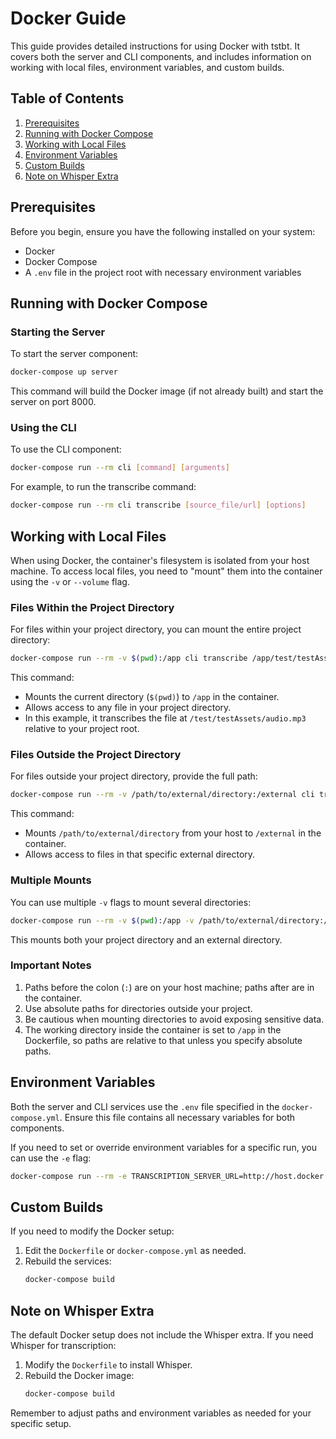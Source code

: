 # Docker Guide

This guide provides detailed instructions for using Docker with tstbt. It covers both the server and CLI components, and includes information on working with local files, environment variables, and custom builds.

## Table of Contents

1. [Prerequisites](#prerequisites)
2. [Running with Docker Compose](#running-with-docker-compose)
3. [Working with Local Files](#working-with-local-files)
4. [Environment Variables](#environment-variables)
5. [Custom Builds](#custom-builds)
6. [Note on Whisper Extra](#note-on-whisper-extra)

## Prerequisites

Before you begin, ensure you have the following installed on your system:

- Docker
- Docker Compose
- A `.env` file in the project root with necessary environment variables

## Running with Docker Compose

### Starting the Server

To start the server component:

```sh
docker-compose up server
```

This command will build the Docker image (if not already built) and start the server on port 8000.

### Using the CLI

To use the CLI component:

```sh
docker-compose run --rm cli [command] [arguments]
```

For example, to run the transcribe command:

```sh
docker-compose run --rm cli transcribe [source_file/url] [options]
```

## Working with Local Files

When using Docker, the container's filesystem is isolated from your host machine. To access local files, you need to "mount" them into the container using the `-v` or `--volume` flag.

### Files Within the Project Directory

For files within your project directory, you can mount the entire project directory:

```sh
docker-compose run --rm -v $(pwd):/app cli transcribe /app/test/testAssets/audio.mp3 [options]
```

This command:

- Mounts the current directory (`$(pwd)`) to `/app` in the container.
- Allows access to any file in your project directory.
- In this example, it transcribes the file at `/test/testAssets/audio.mp3` relative to your project root.

### Files Outside the Project Directory

For files outside your project directory, provide the full path:

```sh
docker-compose run --rm -v /path/to/external/directory:/external cli transcribe /external/audio.mp3 [options]
```

This command:

- Mounts `/path/to/external/directory` from your host to `/external` in the container.
- Allows access to files in that specific external directory.

### Multiple Mounts

You can use multiple `-v` flags to mount several directories:

```sh
docker-compose run --rm -v $(pwd):/app -v /path/to/external/directory:/external cli transcribe /external/audio.mp3 [options]
```

This mounts both your project directory and an external directory.

### Important Notes

1. Paths before the colon (`:`) are on your host machine; paths after are in the container.
2. Use absolute paths for directories outside your project.
3. Be cautious when mounting directories to avoid exposing sensitive data.
4. The working directory inside the container is set to `/app` in the Dockerfile, so paths are relative to that unless you specify absolute paths.

## Environment Variables

Both the server and CLI services use the `.env` file specified in the `docker-compose.yml`. Ensure this file contains all necessary variables for both components.

If you need to set or override environment variables for a specific run, you can use the `-e` flag:

```sh
docker-compose run --rm -e TRANSCRIPTION_SERVER_URL=http://host.docker.internal:8000 cli [command] [arguments]
```

## Custom Builds

If you need to modify the Docker setup:

1. Edit the `Dockerfile` or `docker-compose.yml` as needed.
2. Rebuild the services:
   ```sh
   docker-compose build
   ```

## Note on Whisper Extra

The default Docker setup does not include the Whisper extra. If you need Whisper for transcription:

1. Modify the `Dockerfile` to install Whisper.
2. Rebuild the Docker image:
   ```sh
   docker-compose build
   ```

Remember to adjust paths and environment variables as needed for your specific setup.
